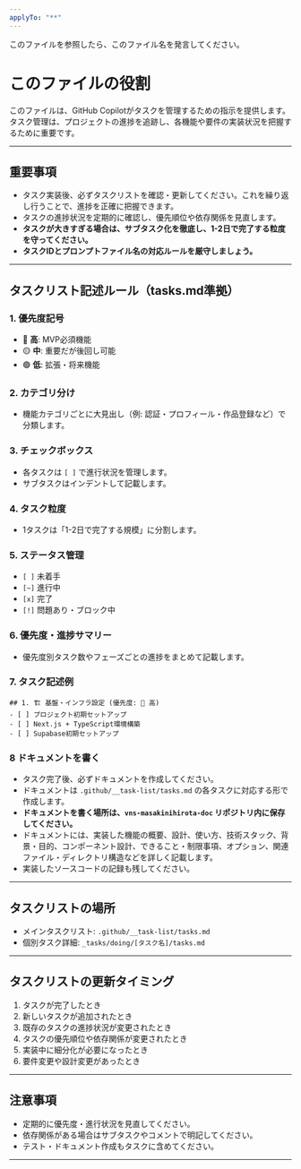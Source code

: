 ```yaml
---
applyTo: "**"
---
```


このファイルを参照したら、このファイル名を発言してください。

# **このファイルの役割**

このファイルは、GitHub Copilotがタスクを管理するための指示を提供します。
タスク管理は、プロジェクトの進捗を追跡し、各機能や要件の実装状況を把握するために重要です。

---

## **重要事項**

- タスク実装後、必ずタスクリストを確認・更新してください。これを繰り返し行うことで、進捗を正確に把握できます。
- タスクの進捗状況を定期的に確認し、優先順位や依存関係を見直します。
- **タスクが大きすぎる場合は、サブタスク化を徹底し、1-2日で完了する粒度を守ってください。**
- **タスクIDとプロンプトファイル名の対応ルールを厳守しましょう。**

---

## **タスクリスト記述ルール（tasks.md準拠）**

### 1. 優先度記号
- 🔴 **高**: MVP必須機能
- 🟡 **中**: 重要だが後回し可能
- 🟢 **低**: 拡張・将来機能

### 2. カテゴリ分け
- 機能カテゴリごとに大見出し（例: 認証・プロフィール・作品登録など）で分類します。

### 3. チェックボックス
- 各タスクは `[ ]` で進行状況を管理します。
- サブタスクはインデントして記載します。

### 4. タスク粒度
- 1タスクは「1-2日で完了する規模」に分割します。

### 5. ステータス管理
- `[ ]` 未着手
- `[~]` 進行中
- `[x]` 完了
- `[!]` 問題あり・ブロック中

### 6. 優先度・進捗サマリー
- 優先度別タスク数やフェーズごとの進捗をまとめて記載します。

### 7. タスク記述例

```
## 1. 🏗️ 基盤・インフラ設定 (優先度: 🔴 高)
- [ ] プロジェクト初期セットアップ
- [ ] Next.js + TypeScript環境構築
- [ ] Supabase初期セットアップ
```

### 8 ドキュメントを書く

- タスク完了後、必ずドキュメントを作成してください。
- ドキュメントは `.github/__task-list/tasks.md` の各タスクに対応する形で作成します。
- **ドキュメントを書く場所は、`vns-masakinihirota-doc` リポジトリ内に保存してください。**
- ドキュメントには、実装した機能の概要、設計、使い方、技術スタック、背景・目的、コンポーネント設計、できること・制限事項、オプション、関連ファイル・ディレクトリ構造などを詳しく記載します。
- 実装したソースコードの記録も残してください。

---

## **タスクリストの場所**

- メインタスクリスト: `.github/__task-list/tasks.md`
- 個別タスク詳細: `_tasks/doing/[タスク名]/tasks.md`

---

## **タスクリストの更新タイミング**

1. タスクが完了したとき
2. 新しいタスクが追加されたとき
3. 既存のタスクの進捗状況が変更されたとき
4. タスクの優先順位や依存関係が変更されたとき
5. 実装中に細分化が必要になったとき
6. 要件変更や設計変更があったとき

---

## **注意事項**

- 定期的に優先度・進行状況を見直してください。
- 依存関係がある場合はサブタスクやコメントで明記してください。
- テスト・ドキュメント作成もタスクに含めてください。

---







